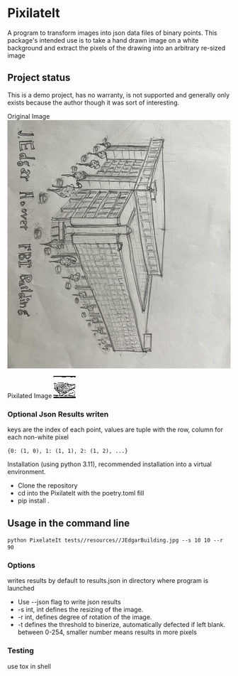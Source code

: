 
# PixilateIt
A program to transform images into json data files of binary points.
This package's intended use is to take a hand drawn image on a white background and extract the pixels of the drawing into an arbitrary re-sized image

## Project status
This is a demo project, has no warranty, is not supported and generally only exists because the author though it was sort of interesting.


Original Image
![image info](tests/resources/JEdgarBuilding.jpg)

Pixilated Image
![image info](tests/resources/JEdgarBuilding__pixelated__.jpg)

### Optional Json Results writen
keys are the index of each point, values are tuple with the row, column for each non-white pixel
```
{0: (1, 0), 1: (1, 1), 2: (1, 2), ...}
```

Installation (using python 3.11), recommended installation into a virtual environment.
+ Clone the repository
+ cd into the PixilateIt with the poetry.toml fill
+ pip install .


## Usage in the command line
```shell
python PixelateIt tests//resources//JEdgarBuilding.jpg --s 10 10 --r 90
```

### Options

writes results by default to results.json in directory where program is launched
+ Use --json flag to write json results
+ -s int, int defines the resizing of the image.
+ -r int, defines degree of rotation of the image.
+ -t defines the threshold to binerize, automatically defected if left blank. between 0-254, smaller number means results in more pixels


### Testing
use tox in shell

